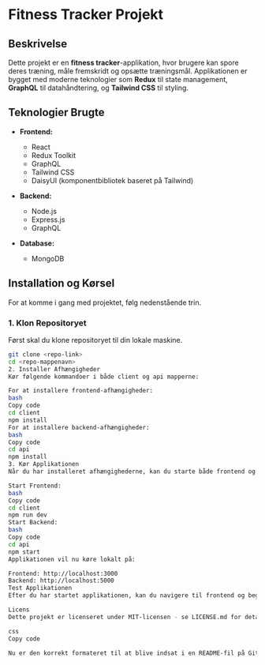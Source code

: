 # Fitness Tracker Projekt

## Beskrivelse
Dette projekt er en **fitness tracker**-applikation, hvor brugere kan spore deres træning, måle fremskridt og opsætte træningsmål. Applikationen er bygget med moderne teknologier som **Redux** til state management, **GraphQL** til datahåndtering, og **Tailwind CSS** til styling.

## Teknologier Brugte
- **Frontend:**
  - React
  - Redux Toolkit
  - GraphQL
  - Tailwind CSS
  - DaisyUI (komponentbibliotek baseret på Tailwind)
  
- **Backend:**
  - Node.js
  - Express.js
  - GraphQL
  
- **Database:**
  - MongoDB

## Installation og Kørsel
For at komme i gang med projektet, følg nedenstående trin.

### 1. Klon Repositoryet
Først skal du klone repositoryet til din lokale maskine.

```bash
git clone <repo-link>
cd <repo-mappenavn>
2. Installer Afhængigheder
Kør følgende kommandoer i både client og api mapperne:

For at installere frontend-afhængigheder:
bash
Copy code
cd client
npm install
For at installere backend-afhængigheder:
bash
Copy code
cd api
npm install
3. Kør Applikationen
Når du har installeret afhængighederne, kan du starte både frontend og backend.

Start Frontend:
bash
Copy code
cd client
npm run dev
Start Backend:
bash
Copy code
cd api
npm start
Applikationen vil nu køre lokalt på:

Frontend: http://localhost:3000
Backend: http://localhost:5000
Test Applikationen
Efter du har startet applikationen, kan du navigere til frontend og begynde at bruge fitness tracker-funktionerne.

Licens
Dette projekt er licenseret under MIT-licensen - se LICENSE.md for detaljer.

css
Copy code

Nu er den korrekt formateret til at blive indsat i en README-fil på GitHub, og det vil blive vist som kodelinjer i rigtige kodeblokke. Du kan bare kopiere og indsætte den i din README.md-fil.





